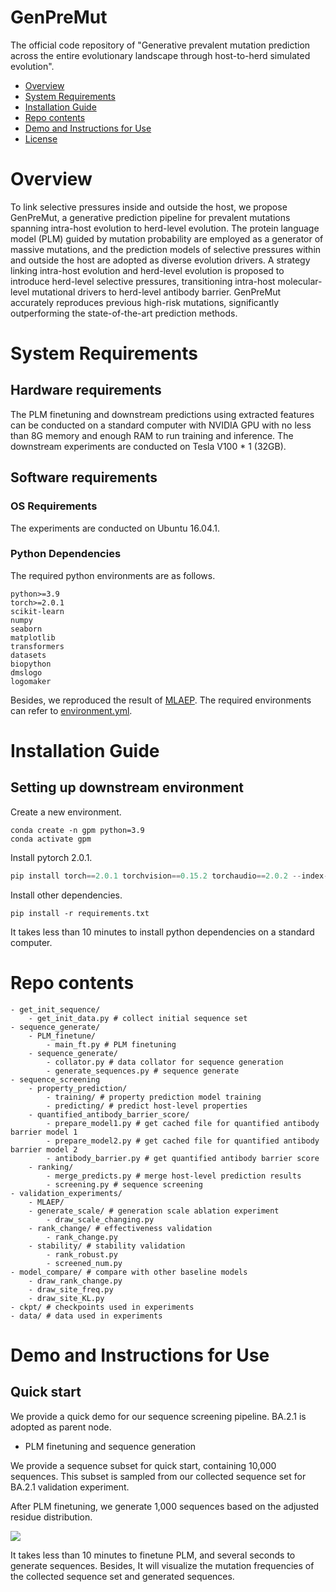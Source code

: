# GenPreMut

The official code repository of "Generative prevalent mutation prediction across the entire evolutionary landscape through host-to-herd simulated evolution".

- [Overview](#overview)
- [System Requirements](#system-requirements)
- [Installation Guide](#installation-guide)
- [Repo contents](#repo-contents)
- [Demo and Instructions for Use](#demo-and-instructions-for-use)
- [License](#license)


# Overview

To link selective pressures inside and outside the host, we propose GenPreMut, a generative prediction pipeline for prevalent mutations spanning intra-host evolution to herd-level evolution. The protein language model (PLM) guided by mutation probability are employed as a generator of massive mutations, and the prediction models of selective pressures within and outside the host are adopted as diverse evolution drivers.
A strategy linking intra-host evolution and herd-level evolution is proposed to introduce herd-level selective pressures, transitioning intra-host molecular-level mutational drivers to herd-level antibody barrier.
GenPreMut accurately reproduces previous high-risk mutations, significantly outperforming the state-of-the-art prediction methods.


# System Requirements

## Hardware requirements

The PLM finetuning and downstream predictions using extracted features can be conducted on a standard computer with NVIDIA GPU with no less than 8G memory and enough RAM to run training and inference. The downstream experiments are conducted on Tesla V100 * 1 (32GB).

## Software requirements

### OS Requirements

The experiments are conducted on Ubuntu 16.04.1.

### Python Dependencies

The required python environments are as follows.

```
python>=3.9
torch>=2.0.1
scikit-learn
numpy
seaborn
matplotlib
transformers
datasets
biopython
dmslogo
logomaker
```

Besides, we reproduced the result of [MLAEP](https://github.com/WHan-alter/MLAEP). The required environments can refer to [environment.yml](https://github.com/WHan-alter/MLAEP/blob/master/environment.yml).

# Installation Guide

## Setting up downstream environment

Create a new environment.

```shell
conda create -n gpm python=3.9
conda activate gpm
```

Install pytorch 2.0.1.

```python
pip install torch==2.0.1 torchvision==0.15.2 torchaudio==2.0.2 --index-url https://download.pytorch.org/whl/cu118
```

Install other dependencies.

```shell
pip install -r requirements.txt
```

It takes less than 10 minutes to install python dependencies on a standard computer.


# Repo contents

```shell
- get_init_sequence/
    - get_init_data.py # collect initial sequence set
- sequence_generate/
    - PLM_finetune/
        - main_ft.py # PLM finetuning
    - sequence_generate/
        - collator.py # data collator for sequence generation
        - generate_sequences.py # sequence generate
- sequence_screening
    - property_prediction/
        - training/ # property prediction model training
        - predicting/ # predict host-level properties
    - quantified_antibody_barrier_score/
        - prepare_model1.py # get cached file for quantified antibody barrier model 1
        - prepare_model2.py # get cached file for quantified antibody barrier model 2
        - antibody_barrier.py # get quantified antibody barrier score
    - ranking/
        - merge_predicts.py # merge host-level prediction results
        - screening.py # sequence screening
- validation_experiments/
    - MLAEP/
    - generate_scale/ # generation scale ablation experiment
        - draw_scale_changing.py
    - rank_change/ # effectiveness validation
        - rank_change.py
    - stability/ # stability validation
        - rank_robust.py
        - screened_num.py
- model_compare/ # compare with other baseline models
    - draw_rank_change.py
    - draw_site_freq.py
    - draw_site_KL.py
- ckpt/ # checkpoints used in experiments
- data/ # data used in experiments
```



# Demo and Instructions for Use

## Quick start

We provide a quick demo for our sequence screening pipeline. BA.2.1 is adopted as parent node.

- PLM finetuning and sequence generation

We provide a sequence subset for quick start, containing 10,000 sequences. This subset is sampled from our collected sequence set for BA.2.1 validation experiment. 

After PLM finetuning, we generate 1,000 sequences based on the adjusted residue distribution.

[<img src="https://colab.research.google.com/assets/colab-badge.svg">](https://colab.research.google.com/github/Kevinatil/GenPreMut/blob/main/quick_start/SequenceGenerate.ipynb)

It takes less than 10 minutes to finetune PLM, and several seconds to generate sequences. Besides, It will visualize the mutation frequencies of the collected sequence set and generated sequences.


